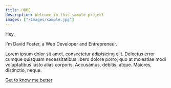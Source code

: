 ```yaml
---
title: HOME
description: Welcome to this sample project
images: ["/images/sample.jpg"]
---
```


Hey,

I'm David Foster, a Web Developer and Entrepreneur.

Lorem ipsum dolor sit amet, consectetur adipisicing elit. Delectus error cumque quisquam necessitatibus libero dolore porro, quo at molestiae modi voluptatibus iusto alias corporis. Accusamus, debitis, atque. Maiores, distinctio, neque.

[Get to know me better](/about "Get to know me better")